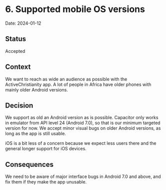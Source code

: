 # 6. Supported mobile OS versions

Date: 2024-01-12

## Status

Accepted

## Context

We want to reach as wide an audience as possible with the ActiveChristianity app. A lot of people in Africa have older phones with mainly older Android versions.

## Decision

We support as old an Android version as is possible. Capacitor only works in emulator from API level 24 (Android 7.0), so that is our minimum targeted version for now. We accept minor visual bugs on older Android versions, as long as the app is still usable.

iOS is a bit less of a concern because we expect less users there and the general longer support for iOS devices.

## Consequences

We need to be aware of major interface bugs in Android 7.0 and above, and fix them if they make the app unusable.
